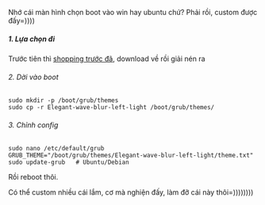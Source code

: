 Nhớ cái màn hình chọn boot vào win hay ubuntu chứ?
Phải rồi, custom được đấy=))))

 
##### 1. Lựa chọn đi
Trước tiên thì [shopping trước đã](https://www.gnome-look.org/browse?cat=109&ord=latest), download về rồi giải nén ra

###### 2. Dời vào boot
```shell
sudo mkdir -p /boot/grub/themes
sudo cp -r Elegant-wave-blur-left-light /boot/grub/themes/
```

###### 3. Chỉnh config
```shell
sudo nano /etc/default/grub
GRUB_THEME="/boot/grub/themes/Elegant-wave-blur-left-light/theme.txt"
sudo update-grub   # Ubuntu/Debian
```

Rồi reboot thôi. 

Có thể custom nhiều cái lắm, cơ mà nghiện đấy, làm đỡ cái này thôi=))))))))

